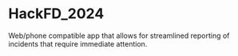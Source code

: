# HackFD_2024
Web/phone compatible app that allows for streamlined reporting of incidents that require immediate attention.
